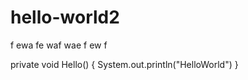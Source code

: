 # hello-world2

f
ewa
fe
waf
wae
f
ew
f



private void Hello()
{
System.out.println("HelloWorld")
}
